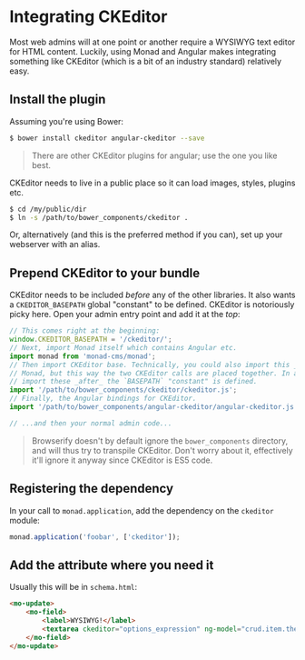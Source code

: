 # Integrating CKEditor
Most web admins will at one point or another require a WYSIWYG text editor for
HTML content. Luckily, using Monad and Angular makes integrating something like
CKEditor (which is a bit of an industry standard) relatively easy.

## Install the plugin
Assuming you're using Bower:

```bash
$ bower install ckeditor angular-ckeditor --save
```

> There are other CKEditor plugins for angular; use the one you like best.

CKEditor needs to live in a public place so it can load images, styles, plugins
etc.

```bash
$ cd /my/public/dir
$ ln -s /path/to/bower_components/ckeditor .
```

Or, alternatively (and this is the preferred method if you can), set up your
webserver with an alias.

## Prepend CKEditor to your bundle
CKEditor needs to be included _before_ any of the other libraries. It also wants
a `CKEDITOR_BASEPATH` global "constant" to be defined. CKEditor is notoriously
picky here. Open your admin entry point and add it at the _top_:

```javascript
// This comes right at the beginning:
window.CKEDITOR_BASEPATH = '/ckeditor/';
// Next, import Monad itself which contains Angular etc.
import monad from 'monad-cms/monad';
// Then import CKEditor base. Technically, you could also import this _before_
// Monad, but this way the two CKEditor calls are placed together. In any case,
// import these _after_ the `BASEPATH` "constant" is defined.
import '/path/to/bower_components/ckeditor/ckeditor.js';
// Finally, the Angular bindings for CKEditor.
import '/path/to/bower_components/angular-ckeditor/angular-ckeditor.js';

// ...and then your normal admin code...
```

> Browserify doesn't by default ignore the `bower_components` directory, and
> will thus try to transpile CKEditor. Don't worry about it, effectively it'll
> ignore it anyway since CKEditor is ES5 code.

## Registering the dependency
In your call to `monad.application`, add the dependency on the `ckeditor`
module:

```javascript
monad.application('foobar', ['ckeditor']);
```

## Add the attribute where you need it
Usually this will be in `schema.html`:

```html
<mo-update>
    <mo-field>
        <label>WYSIWYG!</label>
        <textarea ckeditor="options_expression" ng-model="crud.item.the_field"></textarea>
    </mo-field>
</mo-update>
```

